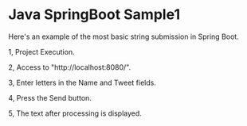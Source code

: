 # Java SpringBoot Sample1 

Here's an example of the most basic string submission in Spring Boot.

1, Project Execution.

2, Access to "http://localhost:8080/".

3, Enter letters in the Name and Tweet fields.

4, Press the Send button.

5, The text after processing is displayed.
